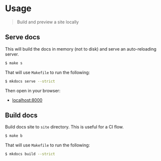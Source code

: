 # Usage
> Build and preview a site locally


## Serve docs

This will build the docs in memory (not to disk) and serve an auto-reloading server.

```sh
$ make s
```

That will use `Makefile` to run the following:

```sh
$ mkdocs serve --strict
```

Then open in your browser:

- [localhost:8000](http://localhost:8000)


## Build docs

Build docs site to `site` directory. This is useful for a CI flow.

```sh
$ make b
```

That will use `Makefile` to run the following:

```sh
$ mkdocs build --strict
```
